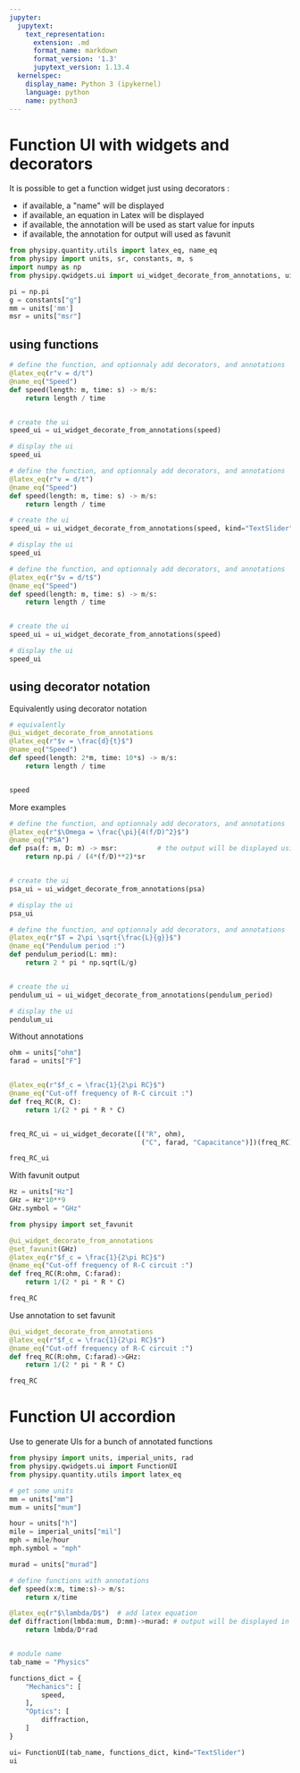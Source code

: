 ```yaml
---
jupyter:
  jupytext:
    text_representation:
      extension: .md
      format_name: markdown
      format_version: '1.3'
      jupytext_version: 1.13.4
  kernelspec:
    display_name: Python 3 (ipykernel)
    language: python
    name: python3
---
```


# Function UI with widgets and decorators


It is possible to get a function widget just using decorators : 
 - if available, a "name" will be displayed
 - if available, an equation in Latex will be displayed
 - if available, the annotation will be used as start value for inputs
 - if available, the annotation for output will used as favunit

```python
from physipy.quantity.utils import latex_eq, name_eq
from physipy import units, sr, constants, m, s
import numpy as np
from physipy.qwidgets.ui import ui_widget_decorate_from_annotations, ui_widget_decorate

pi = np.pi
g = constants["g"]
mm = units['mm']
msr = units["msr"]
```

## using functions

```python tags=[]
# define the function, and optionnaly add decorators, and annotations
@latex_eq(r"v = d/t")
@name_eq("Speed")
def speed(length: m, time: s) -> m/s:
    return length / time


# create the ui
speed_ui = ui_widget_decorate_from_annotations(speed)

# display the ui
speed_ui
```

```python
# define the function, and optionnaly add decorators, and annotations
@latex_eq(r"v = d/t")
@name_eq("Speed")
def speed(length: m, time: s) -> m/s:
    return length / time

# create the ui
speed_ui = ui_widget_decorate_from_annotations(speed, kind="TextSlider")

# display the ui
speed_ui
```

```python
# define the function, and optionnaly add decorators, and annotations
@latex_eq(r"$v = d/t$")
@name_eq("Speed")
def speed(length: m, time: s) -> m/s:
    return length / time


# create the ui
speed_ui = ui_widget_decorate_from_annotations(speed)

# display the ui
speed_ui
```

<!-- #region tags=[] -->
## using decorator notation
<!-- #endregion -->

Equivalently using decorator notation

```python
# equivalently
@ui_widget_decorate_from_annotations
@latex_eq(r"$v = \frac{d}{t}$")
@name_eq("Speed")
def speed(length: 2*m, time: 10*s) -> m/s:
    return length / time


speed
```

More examples

```python
# define the function, and optionnaly add decorators, and annotations
@latex_eq(r"$\Omega = \frac{\pi}{4(f/D)^2}$")
@name_eq("PSA")
def psa(f: m, D: m) -> msr:          # the output will be displayed using msr
    return np.pi / (4*(f/D)**2)*sr


# create the ui
psa_ui = ui_widget_decorate_from_annotations(psa)

# display the ui
psa_ui
```

```python
# define the function, and optionnaly add decorators, and annotations
@latex_eq(r"$T = 2\pi \sqrt{\frac{L}{g}}$")
@name_eq("Pendulum period :")
def pendulum_period(L: mm):
    return 2 * pi * np.sqrt(L/g)


# create the ui
pendulum_ui = ui_widget_decorate_from_annotations(pendulum_period)

# display the ui
pendulum_ui
```

Without annotations

```python
ohm = units["ohm"]
farad = units["F"]


@latex_eq(r"$f_c = \frac{1}{2\pi RC}$")
@name_eq("Cut-off frequency of R-C circuit :")
def freq_RC(R, C):
    return 1/(2 * pi * R * C)


freq_RC_ui = ui_widget_decorate([("R", ohm),
                                 ("C", farad, "Capacitance")])(freq_RC)

freq_RC_ui
```

With favunit output

```python
Hz = units["Hz"]
GHz = Hz*10**9
GHz.symbol = "GHz"

from physipy import set_favunit

@ui_widget_decorate_from_annotations
@set_favunit(GHz)
@latex_eq(r"$f_c = \frac{1}{2\pi RC}$")
@name_eq("Cut-off frequency of R-C circuit :")
def freq_RC(R:ohm, C:farad):
    return 1/(2 * pi * R * C)

freq_RC
```

Use annotation to set favunit

```python
@ui_widget_decorate_from_annotations
@latex_eq(r"$f_c = \frac{1}{2\pi RC}$")
@name_eq("Cut-off frequency of R-C circuit :")
def freq_RC(R:ohm, C:farad)->GHz:
    return 1/(2 * pi * R * C)

freq_RC
```

# Function UI accordion


Use to generate UIs for a bunch of annotated functions

```python
from physipy import units, imperial_units, rad
from physipy.qwidgets.ui import FunctionUI
from physipy.quantity.utils import latex_eq

# get some units
mm = units["mm"]
mum = units["mum"]

hour = units["h"]
mile = imperial_units["mil"]
mph = mile/hour
mph.symbol = "mph"

murad = units["murad"]

# define functions with annotations
def speed(x:m, time:s)-> m/s:
    return x/time

@latex_eq(r"$\lambda/D$")  # add latex equation
def diffraction(lmbda:mum, D:mm)->murad: # output will be displayed in micro-radians
    return lmbda/D*rad


# module name
tab_name = "Physics"

functions_dict = {
    "Mechanics": [
        speed,
    ],
    "Optics": [
        diffraction,
    ]
}

ui= FunctionUI(tab_name, functions_dict, kind="TextSlider")
ui
```

```python

```

```python

```
